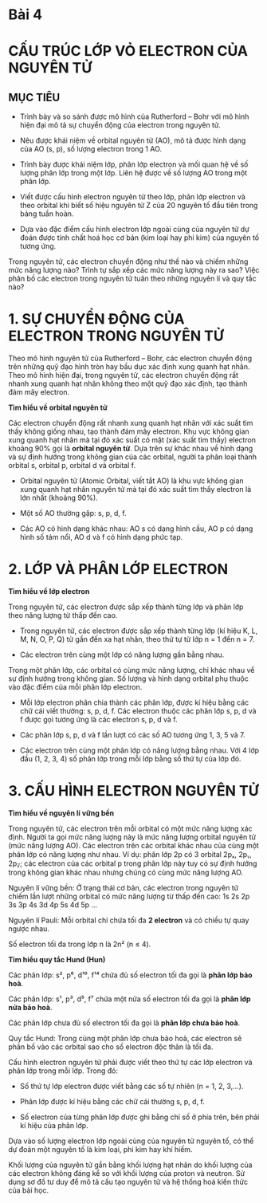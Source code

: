 # Bài 4
# CẤU TRÚC LỚP VỎ ELECTRON CỦA NGUYÊN TỬ

## MỤC TIÊU

- Trình bày và so sánh được mô hình của Rutherford – Bohr với mô hình hiện đại mô tả sự chuyển động của electron trong nguyên tử.

- Nêu được khái niệm về orbital nguyên tử (AO), mô tả được hình dạng của AO (s, p), số lượng electron trong 1 AO.

- Trình bày được khái niệm lớp, phân lớp electron và mối quan hệ về số lượng phân lớp trong một lớp. Liên hệ được về số lượng AO trong một phân lớp.

- Viết được cấu hình electron nguyên tử theo lớp, phân lớp electron và theo orbital khi biết số hiệu nguyên tử Z của 20 nguyên tố đầu tiên trong bảng tuần hoàn.

- Dựa vào đặc điểm cấu hình electron lớp ngoài cùng của nguyên tử dự đoán được tính chất hoá học cơ bản (kim loại hay phi kim) của nguyên tố tương ứng.

Trong nguyên tử, các electron chuyển động như thế nào và chiếm những mức năng lượng nào? Trình tự sắp xếp các mức năng lượng này ra sao? Việc phân bố các electron trong nguyên tử tuân theo những nguyên lí và quy tắc nào?

# 1. SỰ CHUYỂN ĐỘNG CỦA ELECTRON TRONG NGUYÊN TỬ

Theo mô hình nguyên tử của Rutherford – Bohr, các electron chuyển động trên những quỹ đạo hình tròn hay bầu dục xác định xung quanh hạt nhân. Theo mô hình hiện đại, trong nguyên tử, các electron chuyển động rất nhanh xung quanh hạt nhân không theo một quỹ đạo xác định, tạo thành đám mây electron.

**Tìm hiểu về orbital nguyên tử**

Các electron chuyển động rất nhanh xung quanh hạt nhân với xác suất tìm thấy không giống nhau, tạo thành đám mây electron. Khu vực không gian xung quanh hạt nhân mà tại đó xác suất có mặt (xác suất tìm thấy) electron khoảng 90% gọi là **orbital nguyên tử**. Dựa trên sự khác nhau về hình dạng và sự định hướng trong không gian của các orbital, người ta phân loại thành orbital s, orbital p, orbital d và orbital f.

- Orbital nguyên tử (Atomic Orbital, viết tắt AO) là khu vực không gian xung quanh hạt nhân nguyên tử mà tại đó xác suất tìm thấy electron là lớn nhất (khoảng 90%).

- Một số AO thường gặp: s, p, d, f.

- Các AO có hình dạng khác nhau: AO s có dạng hình cầu, AO p có dạng hình số tám nổi, AO d và f có hình dạng phức tạp.

# 2. LỚP VÀ PHÂN LỚP ELECTRON

**Tìm hiểu về lớp electron**

Trong nguyên tử, các electron được sắp xếp thành từng lớp và phân lớp theo năng lượng từ thấp đến cao.

- Trong nguyên tử, các electron được sắp xếp thành từng lớp (kí hiệu K, L, M, N, O, P, Q) từ gần đến xa hạt nhân, theo thứ tự từ lớp n = 1 đến n = 7.

- Các electron trên cùng một lớp có năng lượng gần bằng nhau.

Trong một phân lớp, các orbital có cùng mức năng lượng, chỉ khác nhau về sự định hướng trong không gian. Số lượng và hình dạng orbital phụ thuộc vào đặc điểm của mỗi phân lớp electron.

- Mỗi lớp electron phân chia thành các phân lớp, được kí hiệu bằng các chữ cái viết thường: s, p, d, f. Các electron thuộc các phân lớp s, p, d và f được gọi tương ứng là các electron s, p, d và f.

- Các phân lớp s, p, d và f lần lượt có các số AO tương ứng 1, 3, 5 và 7.

- Các electron trên cùng một phân lớp có năng lượng bằng nhau. Với 4 lớp đầu (1, 2, 3, 4) số phân lớp trong mỗi lớp bằng số thứ tự của lớp đó.

# 3. CẤU HÌNH ELECTRON NGUYÊN TỬ

**Tìm hiểu về nguyên lí vững bền**

Trong nguyên tử, các electron trên mỗi orbital có một mức năng lượng xác định. Người ta gọi mức năng lượng này là mức năng lượng orbital nguyên tử (mức năng lượng AO). Các electron trên các orbital khác nhau của cùng một phân lớp có năng lượng như nhau. Ví dụ: phân lớp 2p có 3 orbital 2pₓ, 2pᵧ, 2p𝓏; các electron của các orbital p trong phân lớp này tuy có sự định hướng trong không gian khác nhau nhưng chúng có cùng mức năng lượng AO.

Nguyên lí vững bền:
Ở trạng thái cơ bản, các electron trong nguyên tử chiếm lần lượt những orbital có mức năng lượng từ thấp đến cao: 1s 2s 2p 3s 3p 4s 3d 4p 5s 4d 5p ...

Nguyên lí Pauli: Mỗi orbital chỉ chứa tối đa **2 electron** và có chiều tự quay ngược nhau.

Số electron tối đa trong lớp n là 2n² (n ≤ 4).

**Tìm hiểu quy tắc Hund (Hun)**

Các phân lớp: s², p⁶, d¹⁰, f¹⁴ chứa đủ số electron tối đa gọi là **phân lớp bảo hoà**.

Các phân lớp: s¹, p³, d⁵, f⁷ chứa một nửa số electron tối đa gọi là **phân lớp nửa bảo hoà**.

Các phân lớp chưa đủ số electron tối đa gọi là **phân lớp chưa bảo hoà**.

Quy tắc Hund:
Trong cùng một phân lớp chưa bảo hoà, các electron sẽ phân bố vào các orbital sao cho số electron độc thân là tối đa.

Cấu hình electron nguyên tử phải được viết theo thứ tự các lớp electron và phân lớp trong mỗi lớp. Trong đó:
- Số thứ tự lớp electron được viết bằng các số tự nhiên (n = 1, 2, 3,...).

- Phân lớp được kí hiệu bằng các chữ cái thường s, p, d, f.

- Số electron của từng phân lớp được ghi bằng chỉ số ở phía trên, bên phải kí hiệu của phân lớp.

Dựa vào số lượng electron lớp ngoài cùng của nguyên tử nguyên tố, có thể dự đoán một nguyên tố là kim loại, phi kim hay khí hiếm.

Khối lượng của nguyên tử gần bằng khối lượng hạt nhân do khối lượng của các electron không đáng kể so với khối lượng của proton và neutron. Sử dụng sơ đồ tư duy để mô tả cấu tạo nguyên tử và hệ thống hoá kiến thức của bài học.
